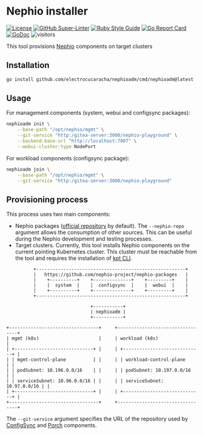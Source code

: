 # Nephio installer
<!-- markdown-link-check-disable-next-line -->
[![License](https://img.shields.io/badge/License-Apache%202.0-blue.svg)](https://opensource.org/licenses/Apache-2.0)
[![GitHub Super-Linter](https://github.com/electrocucaracha/nephioadm/workflows/Lint%20Code%20Base/badge.svg)](https://github.com/marketplace/actions/super-linter)
[![Ruby Style Guide](https://img.shields.io/badge/code_style-rubocop-brightgreen.svg)](https://github.com/rubocop/rubocop)
[![Go Report Card](https://goreportcard.com/badge/github.com/electrocucaracha/nephioadm)](https://goreportcard.com/report/github.com/electrocucaracha/nephioadm)
[![GoDoc](https://godoc.org/github.com/electrocucaracha/nephioadm?status.svg)](https://godoc.org/github.com/electrocucaracha/nephioadm)
![visitors](https://visitor-badge.glitch.me/badge?page_id=electrocucaracha.nephioadm)

This tool provisions [Nephio][1] components on target clusters

## Installation

```bash
go install github.com/electrocucaracha/nephioadm/cmd/nephioadm@latest
```

## Usage

For management components (system, webui and configsync packages):

```bash
nephioadm init \
    --base-path "/opt/nephio/mgmt" \
    --git-service "http:/gitea-server:3000/nephio-playground" \
    --backend-base-url "http://localhost:7007" \
    --webui-cluster-type NodePort
```

For workload components (configsync package):

```bash
nephioadm join \
    --base-path "/opt/nephio/mgmt" \
    --git-service "http:/gitea-server:3000/nephio-playground" 
```

## Provisioning process

This process uses two main components:

* Nephio packages ([official repository][1] by default). The `--nephio-repo`
argument allows the consumption of other sources. This can be useful during the
Nephio development and testing processes.
* Target clusters. Currently, this tool installs Nephio components on the
current pointing Kubernetes cluster. This cluster must be reachable from the
tool and requires the installation of [kpt CLI][2].

```text
          +-------------------------------------------------------+
          |   https://github.com/nephio-project/nephio-packages   |
          |    +----------+    +--------------+    +---------+    |
          |    |  system  |    |  configsync  |    |  webui  |    |
          |    +----------+    +--------------+    +---------+    |
          +-------------------------------------------------------+

                               +-----------+
                               | nephioadm |
                               +-----------+

+---------------------------------+     +---------------------------------+
| mgmt (k8s)                      |     | workload (k8s)                  |
| +-----------------------------+ |     | +-----------------------------+ |
| | mgmt-control-plane          | |     | | workload-control-plane      | |
| | podSubnet: 10.196.0.0/16    | |     | | podSubnet: 10.197.0.0/16    | |
| | serviceSubnet: 10.96.0.0/16 | |     | | serviceSubnet: 10.97.0.0/16 | |
| +-----------------------------+ |     | +-----------------------------+ |
+---------------------------------+     +---------------------------------+
```

The `--git-service` argument specifies the URL of the repository used by
[ConfigSync][3] and [Porch][4] components.


[1]: https://github.com/nephio-project/nephio-packages.git
[2]: https://kpt.dev/installation/kpt-cli
[3]: https://cloud.google.com/anthos-config-management/docs/config-sync-overview
[4]: https://kpt.dev/book/08-package-orchestration/
